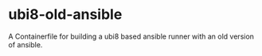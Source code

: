 # ubi8-old-ansible
A Containerfile for building a ubi8 based ansible runner with an old version of ansible.
